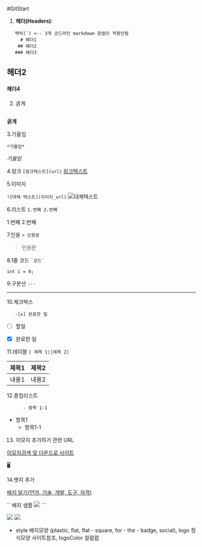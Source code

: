 #GitStart

1. **헤더(Headers)**:
```
   백틱(`) <-- 3개 코드라인 markdown 문법이 적용안됨
     # 헤더1
    ## 헤더2
   ### 헤더3

```

## 헤더2

#### 헤더4
2. 굵게
``` **굵게**

```

**굵게**

3.기울임

``` *기울임* ```

*기울임*

4.링크
```[링크텍스트](url)```
[링크텍스트](url)

5.이미지

```![대체 텍스트](이미지_url)```
![대체텍스트](이미지_url)

6.리스트
```1.번째 2.번째```

   1.번째
   2.번째
   
7.인용
``` > 인용문 ```
> 인용문
>
> 
8.1줄 코드
``` `코드` ```

` int i = 0; `

9.구분선
```---```

---

10.체크박스
```-[] 할일
   -[x] 완료한 일
```

- [ ] 할일
- [X] 완료한 일


11.테이블
``` | 제목 1||제목 2| ```

| 제목1 | 제목2 |
| ----- | ----- |
| 내용1 | 내용2 |

12.중첩리스트
``` - 항목1
      - 항목 1-1
```

- 항목1
  - 항목1-1

13. 이모지 추가하기 관련 URL

[이모지검색 및 다운드로 사이트](https://emojipedia.org/)

   🖥️


14.뱃지 추가

[배지 달기(언어, 기술, 개발, 도구, 자격)](https://simpleicons.org) 

`` 배지 샘플 <img src ="https://img.shields.io/badge/JAVA-0073796?style=flat$logo=Java&logoColor=white" /> ```

<img src ="https://img.shields.io/badge/JAVA-0073796?style=flat$logo=Java&logoColor=white" /> 
<img src ="https://img.shields.io/badge/javascript-0073796?style=flat$logo=javascript&logoColor=white" /> 

- style 배지모양 (plastic, flat, flat - square, for - the - badge, social), logo 정식모양 사이트참조, logoColor 컬럼럼
